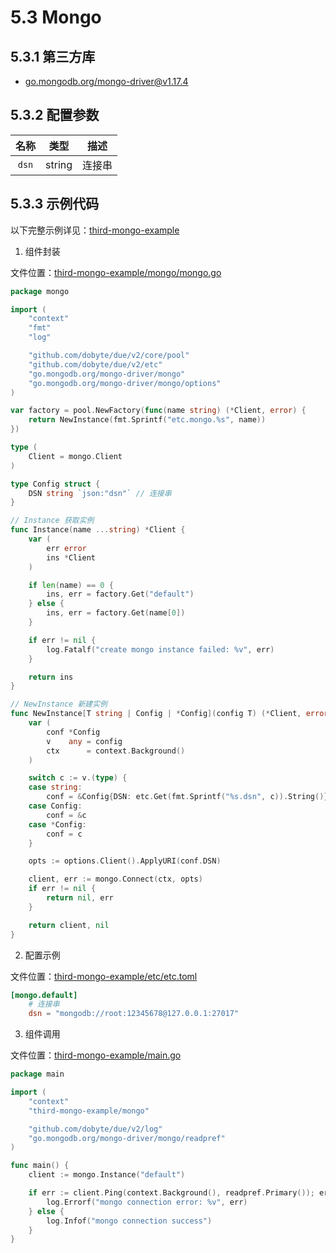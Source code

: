 # 5.3 Mongo

## 5.3.1 第三方库

- [go.mongodb.org/mongo-driver@v1.17.4](https://github.com/mongodb/mongo-go-driver)

## 5.3.2 配置参数

|  名称 | 类型 | 描述 |
| :------:| :------: | :------: |
| `dsn` | string | 连接串 |

## 5.3.3 示例代码

以下完整示例详见：[third-mongo-example](https://github.com/dobyte/due-docs/tree/master/examples/third-mongo-example)

1. 组件封装

文件位置：[third-mongo-example/mongo/mongo.go](https://github.com/dobyte/due-docs/blob/master/examples/third-mongo-example/mongo/mongo.go)

```go
package mongo

import (
	"context"
	"fmt"
	"log"

	"github.com/dobyte/due/v2/core/pool"
	"github.com/dobyte/due/v2/etc"
	"go.mongodb.org/mongo-driver/mongo"
	"go.mongodb.org/mongo-driver/mongo/options"
)

var factory = pool.NewFactory(func(name string) (*Client, error) {
	return NewInstance(fmt.Sprintf("etc.mongo.%s", name))
})

type (
	Client = mongo.Client
)

type Config struct {
	DSN string `json:"dsn"` // 连接串
}

// Instance 获取实例
func Instance(name ...string) *Client {
	var (
		err error
		ins *Client
	)

	if len(name) == 0 {
		ins, err = factory.Get("default")
	} else {
		ins, err = factory.Get(name[0])
	}

	if err != nil {
		log.Fatalf("create mongo instance failed: %v", err)
	}

	return ins
}

// NewInstance 新建实例
func NewInstance[T string | Config | *Config](config T) (*Client, error) {
	var (
		conf *Config
		v    any = config
		ctx      = context.Background()
	)

	switch c := v.(type) {
	case string:
		conf = &Config{DSN: etc.Get(fmt.Sprintf("%s.dsn", c)).String()}
	case Config:
		conf = &c
	case *Config:
		conf = c
	}

	opts := options.Client().ApplyURI(conf.DSN)

	client, err := mongo.Connect(ctx, opts)
	if err != nil {
		return nil, err
	}

	return client, nil
}
```

2. 配置示例

文件位置：[third-mongo-example/etc/etc.toml](https://github.com/dobyte/due-docs/blob/master/examples/third-mongo-example/etc/etc.toml)

```toml
[mongo.default]
    # 连接串
    dsn = "mongodb://root:12345678@127.0.0.1:27017"
```

3. 组件调用

文件位置：[third-mongo-example/main.go](https://github.com/dobyte/due-docs/blob/master/examples/third-mongo-example/main.go)

```go
package main

import (
	"context"
	"third-mongo-example/mongo"

	"github.com/dobyte/due/v2/log"
	"go.mongodb.org/mongo-driver/mongo/readpref"
)

func main() {
	client := mongo.Instance("default")

	if err := client.Ping(context.Background(), readpref.Primary()); err != nil {
		log.Errorf("mongo connection error: %v", err)
	} else {
		log.Infof("mongo connection success")
	}
}
```